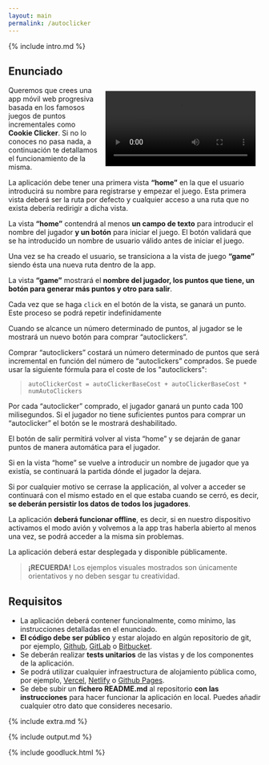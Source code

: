 ```yaml
---
layout: main
permalink: /autoclicker
---
```


<style type="text/css" media="screen">
h1 {
  text-align: center;
}
</style>

{% include intro.md %}

## Enunciado

<video style="float: right; margin: 10px" controls autoplay>
  <source src="./assets/movies/autoclicker.mov" type="video/mp4">
  Your browser does not support the video tag.
</video>

Queremos que crees una app móvil web progresiva basada en los famosos juegos de puntos incrementales como __Cookie Clicker__. Si no lo conoces no pasa nada, a continuación te detallamos el funcionamiento de la misma.

La aplicación debe tener una primera vista **“home”** en la que el usuario introducirá su nombre para registrarse y empezar el juego. Esta primera vista deberá ser la ruta por defecto y cualquier acceso a una ruta que no exista debería redirigir a dicha vista.

La vista **“home”** contendrá al menos **un campo de texto** para introducir el nombre del jugador **y un botón** para iniciar el juego. El botón validará que se ha introducido un nombre de usuario válido antes de iniciar el juego.

Una vez se ha creado el usuario, se transiciona a la vista de juego **“game”** siendo ésta una nueva ruta dentro de la app.

La vista **“game”** mostrará el **nombre del jugador, los puntos que tiene, un botón para generar más puntos y otro para salir**.

Cada vez que se haga `click` en el botón de la vista, se ganará un punto. Este proceso se podrá repetir indefinidamente

Cuando se alcance un número determinado de puntos, al jugador se le mostrará un nuevo botón para comprar “autoclickers”.

Comprar “autoclickers” costará un número determinado de puntos que será incremental en función del número de “autoclickers” comprados. Se puede usar la siguiente fórmula para el coste de los "autoclickers":

> `autoClickerCost = autoClickerBaseCost + autoClickerBaseCost * numAutoClickers`

Por cada “autoclicker” comprado, el jugador ganará un punto cada 100 milisegundos. Si el jugador no tiene suficientes puntos para comprar un “autoclicker” el botón se le mostrará deshabilitado.

El botón de salir permitirá volver al vista “home” y se dejarán de ganar puntos de manera automática para el jugador.

Si en la vista “home” se vuelve a introducir un nombre de jugador que ya existía, se continuará la partida dónde el jugador la dejara.

Si por cualquier motivo se cerrase la applicación, al volver a acceder se continuará con el mismo estado en el que estaba cuando se cerró, es decir, **se deberán persistir los datos de todos los jugadores**.

La aplicación **deberá funcionar offline**, es decir, si en nuestro dispositivo activamos el modo avión y volvemos a la app tras haberla abierto al menos una vez, se podrá acceder a la misma sin problemas.

La aplicación deberá estar desplegada y disponible públicamente.

> **¡RECUERDA!** Los ejemplos visuales mostrados son únicamente orientativos y no deben sesgar tu creatividad.

## Requisitos

- La aplicación deberá contener funcionalmente, como mínimo, las instrucciones detalladas en el enunciado.
- **El código debe ser público** y estar alojado en algún repositorio de git, por ejemplo, [Github](https://github.com/), [GitLab](https://gitlab.com/) o [Bitbucket](https://bitbucket.org).
- Se deberán realizar **tests unitarios** de las vistas y de los componentes de la aplicación.
- Se podrá utilizar cualquier infraestructura de alojamiento pública como, por ejemplo, [Vercel](https://vercel.com/), [Netlify](https://www.netlify.com/) o [Github Pages](https://pages.github.com/).
- Se debe subir un **fichero README.md** al repositorio **con las instrucciones** para hacer funcionar la aplicación en local. Puedes añadir cualquier otro dato que consideres necesario.

{% include extra.md %}

{% include output.md %}

{% include goodluck.html %}
